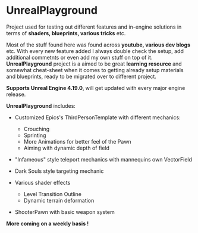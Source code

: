 # UnrealPlayground
Project used for testing out different features and in-engine solutions in terms of **shaders, blueprints, various tricks** etc.

Most of the stuff found here was found across **youtube, various dev blogs** etc. With every new feature added I always double check the setup, add additional commetnts or even add my own stuff on top of it.
**UnrealPlayground** project is a aimed to be great **learning resource** and somewhat cheat-sheet when it comes to getting already setup materials and blueprints, ready to be migrated over to different project.

**Supports Unreal Engine 4.19.0**, will get updated with every major engine release.

**UnrealPlayground** includes:
- Customized Epics's ThirdPersonTemplate with different mechanics:
  - Crouching
  - Sprinting
  - More Animations for better feel of the Pawn
  - Aiming with dynamic depth of field

- "Infameous" style teleport mechanics with mannequins own VectorField
- Dark Souls style targeting mechanic
- Various shader effects
  - Level Transition Outline 
  - Dynamic terrain deformation

- ShooterPawn with basic weapon system

**More coming on a weekly basis !**
